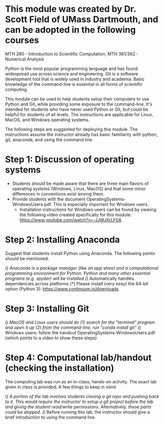 # This module was created by Dr. Scott Field of UMass Dartmouth, and can be adopted in the following courses

MTH 280 - Introduction to Scientific Computation, MTH 361/362 - Numerical Analysis

Python is the most popular programming language and has found widespread use across science and engineering. Git is a software development tool that is widely used in industry and academia. Basic knowledge of the command-line is essential in all forms of scientific computing.

This module can be used to help students setup their computers to use Python and Git, while providing some exposure to the command-line. It's intended for students who have never used Python or Git, but could be helpful for students of all levels. The instructions are applicable for Linux, MacOS, and Windows operating systems. 

The following steps are suggested for deploying this module. The instructions assume the instructor already has basic familiarity with python, git, anaconda, and using the command line.

# Step 1: Discussion of operating systems 

* Students should be made aware that there are three main flavors of operating systems (Windows, Linux, MacOS) and that some minor differences in conventions exist among them.
* Provide students with the document OperatingSystems-WindowsUsers.pdf. This is especially important for Windows users.
  * Installation instructions for Windows users can be found by viewing the following video created specifically for this module: https://www.youtube.com/watch?v=-JJWJXrLF0A

# Step 2: Installing Anaconda

Suggest that students install Python using Anaconda. The following points should be mentioned:

(*) Anaconda is a package manager (like an app store) and a computational programming environment for Python. Python and many other essential programs (e.g. spyder) will be installed
(*) Automatically handles dependencies across platforms
(*) Please install (very easy) the 64-bit option (Python 3): https://www.continuum.io/downloads

# Step 3: Installing Git

(*) MacOS and Linux users should do
  (1) search for the "terminal" program and open it up
  (2) from the command-line, run "conda install git"
(*) Windows users: follow the handout OperatingSystems-WindowsUsers.pdf (which points to a video to show these steps)

# Step 4: Computational lab/handout (checking the installation)

The computing lab was run as an in-class, hands-on activity. The exact lab given in class is provided. A few things to keep in mind

(*) A portion of the lab involves students cloning a git repo and pushing back to it. This would require the instructor to setup a git project before the lab and giving the student read/write permissions. Alternatively, these parts could be skipped. 
(*) Before running this lab, the instructor should give a brief introduction to using the command line. 
